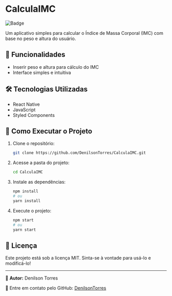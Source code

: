 # CalculaIMC

![Badge](https://img.shields.io/badge/Status-Conclu%C3%ADdo-brightgreen)

Um aplicativo simples para calcular o Índice de Massa Corporal (IMC) com base no peso e altura do usuário.

## 📌 Funcionalidades
- Inserir peso e altura para cálculo do IMC
- Interface simples e intuitiva

## 🛠️ Tecnologias Utilizadas
- React Native
- JavaScript
- Styled Components

## 🚀 Como Executar o Projeto

1. Clone o repositório:
   ```bash
   git clone https://github.com/DenilsonTorres/CalculaIMC.git
   ```
2. Acesse a pasta do projeto:
   ```bash
   cd CalculaIMC
   ```
3. Instale as dependências:
   ```bash
   npm install
   # ou
   yarn install
   ```
4. Execute o projeto:
   ```bash
   npm start
   # ou
   yarn start
   ```

## 📜 Licença
Este projeto está sob a licença MIT. Sinta-se à vontade para usá-lo e modificá-lo!

---

📌 **Autor:** Denilson Torres

📧 Entre em contato pelo GitHub: [DenilsonTorres](https://github.com/DenilsonTorres)

